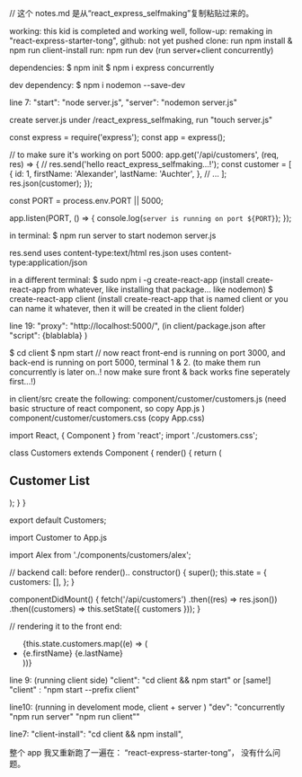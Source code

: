 // 这个 notes.md 是从“react_express_selfmaking”复制粘贴过来的。

<!-- this is a starter-kit that i made following this video: https://www.youtube.com/watch?v=v0t42xBIYIs, I will be remaking one call "react-express-starter-tong" -->

working: this kid is completed and working well,
follow-up: remaking in "react-express-starter-tong",
github: not yet pushed
clone: run npm install & npm run client-install
run: npm run dev (run server+client concurrently)

dependencies:
\$ npm init
\$ npm i express concurrently

dev dependency:
\$ npm i nodemon --save-dev

<!-- package.json -->

line 7:
"start": "node server.js",
"server": "nodemon server.js"

<!-- create server.js, the backend --> create server.js under /react_express_selfmaking, run "touch server.js"

const express = require('express');
const app = express();

// to make sure it's working on port 5000:
app.get('/api/customers', (req, res) => {
// res.send('hello react_express_selfmaking...!');
const customer = [
{
id: 1,
firstName: 'Alexander',
lastName: 'Auchter',
},
// ...
];
res.json(customer);
});

const PORT = process.env.PORT || 5000;

app.listen(PORT, () => {
console.log(`server is running on port ${PORT}`);
});

in terminal:
\$ npm run server to start nodemon server.js

<!-- res.send() ||  res.json() -->

res.send uses content-type:text/html
res.json uses content-type:application/json

<!-- react-app -->

in a different terminal:
$ sudo npm i -g create-react-app (install create-react-app from whatever, like installing that package... like nodemon)
$ create-react-app client (install create-react-app that is named client or you can name it whatever, then it will be created in the client folder)

<!-- client/package.json -->

line 19:
"proxy": "http://localhost:5000/",
(in client/package.json after "script": {blablabla} )

$ cd client
$ npm start
// now react front-end is running on port 3000, and back-end is running on port 5000, terminal 1 & 2. (to make them run concurrently is later on..! now make sure front & back works fine seperately first...!)

<!-- directory -->

in client/src create the following:
component/customer/customers.js (need basic structure of react component, so copy App.js )
component/customer/customers.css (copy App.css)

<!-- client/src/component/customer/customers.js -->

import React, { Component } from 'react';
import './customers.css';

class Customers extends Component {
render() {
return (

<div>
<h2>Customer List</h2>
</div>
);
}
}

export default Customers;

<!-- client/src/App.js --> import Customer to App.js

import Alex from './components/customers/alex';

<!-- to make calls to the backend   +   client/src/component/customer/customers.js -->

// backend call:
before render()..
constructor() {
super();
this.state = {
customers: [],
};
}

componentDidMount() {
fetch('/api/customers')
.then((res) => res.json())
.then((customers) => this.setState({ customers }));
}

// rendering it to the front end:

<ul>
    {this.state.customers.map((e) => (
    <li key={e.id}>
        {e.firstName} {e.lastName}
    </li>
    ))}
</ul>

<!-- run concurrently at the command line: package.json-->

line 9: (running client side)
"client": "cd client && npm start"
or [same!]
"client" : "npm start --prefix client"

line10: (running in develoment mode, client + server )
"dev": "concurrently \"npm run server\" \"npm run client\""

<!-- for installing dependencies in client -->

line7:
"client-install": "cd client && npm install",

整个 app 我又重新跑了一遍在： “react-express-starter-tong”， 没有什么问题。
